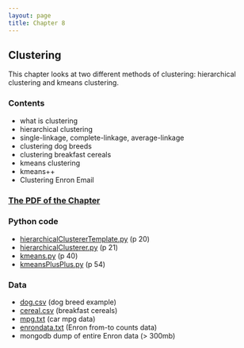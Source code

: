 ```yaml
---
layout: page
title: Chapter 8
---
```


## Clustering

This chapter looks at two different methods of clustering: hierarchical clustering and kmeans clustering.



### Contents

* what is clustering
* hierarchical clustering
* single-linkage, complete-linkage, average-linkage
* clustering dog breeds
* clustering breakfast cereals
* kmeans clustering
* kmeans++
* Clustering Enron Email

### [The PDF of the Chapter]({{site.baseurl}}/assets/guideChapters/DataMining-ch8.pdf)

### Python code

* [hierarchicalClustererTemplate.py](https://raw.githubusercontent.com/zacharski/pg2dm-python/master/ch8/hierarchicalClustererTemplate.py) (p 20)
* [hierarchicalClusterer.py](https://raw.githubusercontent.com/zacharski/pg2dm-python/master/ch8/hierarchicalClusterer.py) (p 21)
* [kmeans.py](https://raw.githubusercontent.com/zacharski/pg2dm-python/master/ch8/kmeans.py) (p 40)
* [kmeansPlusPlus.py](https://raw.githubusercontent.com/zacharski/pg2dm-python/master/ch8/kmeansPlusPlus.py) (p 54)



### Data

* [dog.csv](https://raw.githubusercontent.com/zacharski/pg2dm-python/master/data/ch8/dog.csv) (dog breed example)
* [cereal.csv](https://raw.githubusercontent.com/zacharski/pg2dm-python/master/data/ch8/cereal.csv) (breakfast cereals)
* [mpg.txt](https://raw.githubusercontent.com/zacharski/pg2dm-python/master/data/ch8/mpg.txt) (car mpg data)
* [enrondata.txt](https://raw.githubusercontent.com/zacharski/pg2dm-python/master/data/ch8/enrondata.txt) (Enron from-to counts data)
* mongodb dump of entire Enron data (> 300mb)
